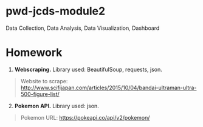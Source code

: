 # pwd-jcds-module2
Data Collection, Data Analysis, Data Visualization, Dashboard

# Homework
1. <b>Webscraping.</b> Library used: BeautifulSoup, requests, json. 
  > Website to scrape: http://www.scifijapan.com/articles/2015/10/04/bandai-ultraman-ultra-500-figure-list/
2. <b>Pokemon API.</b> Library used: json.
  > Pokemon URL: https://pokeapi.co/api/v2/pokemon/
